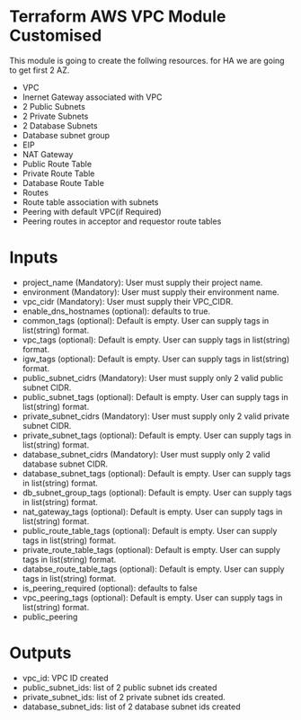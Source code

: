 # Terraform AWS VPC Module Customised

This module is going to create the follwing resources. for HA we are going to get first 2 AZ.

* VPC
* Inernet Gateway associated with VPC
* 2 Public Subnets
* 2 Private Subnets
* 2 Database Subnets
* Database subnet group
* EIP
* NAT Gateway
* Public Route Table
* Private Route Table
* Database Route Table
* Routes
* Route table association with subnets
* Peering with default VPC(if Required)
* Peering routes in acceptor and requestor route tables

# Inputs
* project_name (Mandatory): User must supply their project name.
* environment (Mandatory): User must supply their environment name.
* vpc_cidr (Mandatory): User must supply their VPC_CIDR.
* enable_dns_hostnames (optional): defaults to true.
* common_tags (optional): Default is empty. User can supply tags in list(string) format.
* vpc_tags (optional): Default is empty. User can supply tags in list(string) format.
* igw_tags (optional): Default is empty. User can supply tags in list(string) format.
* public_subnet_cidrs (Mandatory): User must supply only 2 valid public subnet CIDR.
* public_subnet_tags (optional): Default is empty. User can supply tags in list(string) format.
* private_subnet_cidrs (Mandatory): User must supply only 2 valid private subnet CIDR.
* private_subnet_tags (optional): Default is empty. User can supply tags in list(string) format.
* database_subnet_cidrs (Mandatory): User must supply only 2 valid database subnet CIDR.
* database_subnet_tags (optional): Default is empty. User can supply tags in list(string) format.
* db_subnet_group_tags (optional): Default is empty. User can supply tags in list(string) format.
* nat_gateway_tags (optional): Default is empty. User can supply tags in list(string) format.
* public_route_table_tags (optional): Default is empty. User can supply tags in list(string) format.
* private_route_table_tags (optional): Default is empty. User can supply tags in list(string) format.
* databse_route_table_tags (optional): Default is empty. User can supply tags in list(string) format.
* is_peering_required (optional): defaults to false 
* vpc_peering_tags (optional): Default is empty. User can supply tags in list(string) format.
* public_peering 

# Outputs
* vpc_id: VPC ID created
* public_subnet_ids: list of 2 public subnet ids created
* private_subnet_ids: list of 2 private subnet ids created.
* database_subnet_ids: list of 2 database subnet ids created
